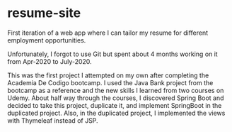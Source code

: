 # resume-site
First iteration of a web app where I can tailor my resume for different employment opportunities.

Unfortunately, I forgot to use Git but spent about 4 months working on it from Apr-2020 to July-2020.

This was the first project I attempted on my own after completing the Academia De Codigo bootcamp. I used the Java Bank project from the bootcamp as a reference and the new skills I learned from two courses on Udemy. About half way through the courses, I discovered Spring Boot and decided to take this project, duplicate it, and implement SpringBoot in the duplicated project. Also, in the duplicated project, I implemented the views with Thymeleaf instead of JSP.
